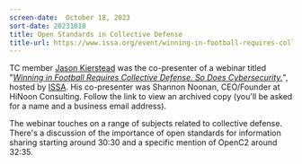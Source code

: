 ```yaml
---
screen-date:  October 18, 2023
sort-date: 20231018
title: Open Standards in Collective Defense
title-url: https://www.issa.org/event/winning-in-football-requires-collective-defense-so-does-cybersecurity/
---
```


TC member [Jason Kierstead](https://www.linkedin.com/in/jasonkeirstead/) was the co-presenter of a webinar titled 
"[*Winning in Football Requires Collective Defense. So Does Cybersecurity.*](https://www.issa.org/event/winning-in-football-requires-collective-defense-so-does-cybersecurity/)", 
hosted by [ISSA](https://www.issa.org/). His co-presenter was Shannon Noonan, CEO/Founder at HiNoon Consulting.
 Follow the link to view an archived copy (you'll be asked for a name and a business email address).

The webinar touches on a range of subjects related to collective defense.
There's a discussion of the importance of open standards for information sharing
starting around 30:30 and a specific mention of OpenC2 around 32:35.

